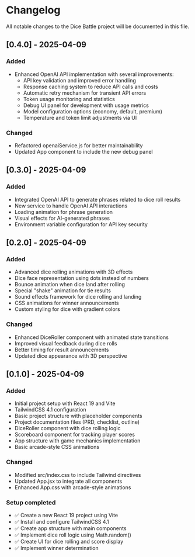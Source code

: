 # Changelog

All notable changes to the Dice Battle project will be documented in this file.

## [0.4.0] - 2025-04-09

### Added
- Enhanced OpenAI API implementation with several improvements:
  - API key validation and improved error handling
  - Response caching system to reduce API calls and costs
  - Automatic retry mechanism for transient API errors
  - Token usage monitoring and statistics
  - Debug UI panel for development with usage metrics
  - Model configuration options (economy, default, premium)
  - Temperature and token limit adjustments via UI

### Changed
- Refactored openaiService.js for better maintainability
- Updated App component to include the new debug panel

## [0.3.0] - 2025-04-09

### Added
- Integrated OpenAI API to generate phrases related to dice roll results
- New service to handle OpenAI API interactions
- Loading animation for phrase generation
- Visual effects for AI-generated phrases
- Environment variable configuration for API key security

## [0.2.0] - 2025-04-09

### Added
- Advanced dice rolling animations with 3D effects
- Dice face representation using dots instead of numbers
- Bounce animation when dice land after rolling
- Special "shake" animation for tie results
- Sound effects framework for dice rolling and landing
- CSS animations for winner announcements
- Custom styling for dice with gradient colors

### Changed
- Enhanced DiceRoller component with animated state transitions
- Improved visual feedback during dice rolls
- Better timing for result announcements
- Updated dice appearance with 3D perspective

## [0.1.0] - 2025-04-09

### Added
- Initial project setup with React 19 and Vite
- TailwindCSS 4.1 configuration
- Basic project structure with placeholder components
- Project documentation files (PRD, checklist, outline)
- DiceRoller component with dice rolling logic
- Scoreboard component for tracking player scores
- App structure with game mechanics implementation
- Basic arcade-style CSS animations

### Changed
- Modified src/index.css to include Tailwind directives
- Updated App.jsx to integrate all components
- Enhanced App.css with arcade-style animations

### Setup completed
- ✅ Create a new React 19 project using Vite
- ✅ Install and configure TailwindCSS 4.1
- ✅ Create app structure with main components
- ✅ Implement dice roll logic using Math.random()
- ✅ Create UI for dice rolling and score display
- ✅ Implement winner determination
